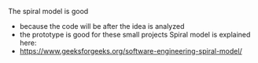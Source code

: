 The spiral model is good
- because the code will be after the idea is analyzed
- the prototype is good for these small projects
Spiral model is explained here:
- https://www.geeksforgeeks.org/software-engineering-spiral-model/
